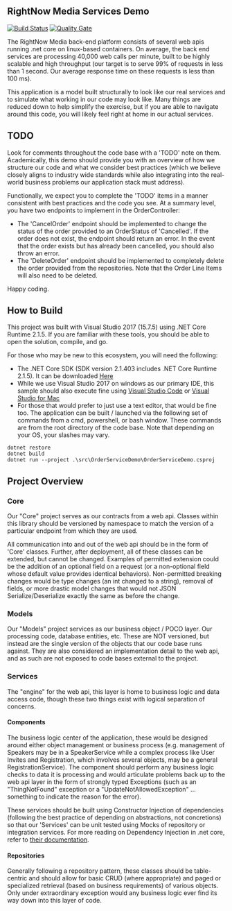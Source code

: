 ## RightNow Media Services Demo

[![Build Status](https://travis-ci.com/RightNowMinistries/OrderServiceDemo.svg?branch=master)](https://travis-ci.com/RightNowMinistries/OrderServiceDemo)
[![Quality Gate](https://sonarcloud.io/api/project_badges/measure?project=OrderServiceDemo&metric=alert_status)](https://sonarcloud.io/dashboard/index/OrderServiceDemo)

The RightNow Media back-end platform consists of several web apis running .net core on linux-based containers. On average, the back end services are processing 40,000 web calls per minute, built to be highly scalable and high throughput (our target is to serve 99% of requests in less than 1 second. Our average response time on these requests is less than 100 ms).

This application is a model built structurally to look like our real services and to simulate what working in our code may look like. Many things are reduced down to help simplify the exercise, but if you are able to navigate around this code, you will likely feel right at home in our actual services.

## TODO

Look for comments throughout the code base with a 'TODO' note on them. Academically, this demo should provide you with an overview of how we structure our code and what we consider best practices (which we believe closely aligns to industry wide standards while also integrating into the real-world business problems our application stack must address).

Functionally, we expect you to complete the 'TODO' items in a manner consistent with best practices and the code you see. At a summary level, you have two endpoints to implement in the OrderController:

* The 'CancelOrder' endpoint should be implemented to change the status of the order provided to an OrderStatus of 'Cancelled'. If the order does not exist, the endpoint should return an error. In the event that the order exists but has already been cancelled, you should also throw an error.
* The 'DeleteOrder' endpoint should be implemented to completely delete the order provided from the repositories. Note that the Order Line Items will also need to be deleted.

Happy coding.

## How to Build

This project was built with Visual Studio 2017 (15.7.5) using .NET Core Runtime 2.1.5. If you are familiar with these tools, you should be able to open the solution, compile, and go.

For those who may be new to this ecosystem, you will need the following:

* The .NET Core SDK (SDK version 2.1.403 includes .NET Core Runtime 2.1.5). It can be downloaded [Here](https://github.com/dotnet/core/blob/master/release-notes/2.1/2.1.5/2.1.5.md)
* While we use Visual Studio 2017 on windows as our primary IDE, this sample should also execute fine using [Visual Studio Code](https://code.visualstudio.com/) or [Visual Studio for Mac](https://www.visualstudio.com/vs/visual-studio-mac/)
* For those that would prefer to just use a text editor, that would be fine too. The application can be built / launched via the following set of commands from a cmd, powershell, or bash window. These commands are from the root directory of the code base. Note that depending on your OS, your slashes may vary.
```
dotnet restore
dotnet build
dotnet run --project .\src\OrderServiceDemo\OrderServiceDemo.csproj
```

## Project Overview

### Core

Our "Core" project serves as our contracts from a web api. Classes within this library should be versioned by namespace to match the version of a particular endpoint from which they are used.

All communication into and out of the web api should be in the form of 'Core' classes. Further, after deployment, all of these classes can be extended, but cannot be changed. Examples of permitted extension could be the addition of an optional field on a request (or a non-optional field whose default value provides identical behaviors). Non-permitted breaking changes would be type changes (an int changed to a string), removal of fields, or more drastic model changes that would not JSON Serialize/Deserialize exactly the same as before the change.

### Models

Our "Models" project services as our business object / POCO layer. Our processing code, database entities, etc. These are NOT versioned, but instead are the single version of the objects that our code base runs against. They are also considered an implementation detail to the web api, and as such are not exposed to code bases external to the project.

### Services

The "engine" for the web api, this layer is home to business logic and data access code, though these two things exist with logical separation of concerns.

#### Components

The business logic center of the application, these would be designed around either object management or business process (e.g. management of Speakers may be in a SpeakerService while a complex process like User Invites and Registration, which involves several objects, may be a general RegistrationService). The component should perform any business logic checks to data it is processing and would articulate problems back up to the web api layer in the form of strongly typed Exceptions (such as an "ThingNotFound" exception or a "UpdateNotAllowedException" ... something to indicate the reason for the error).

These services should be built using Constructor Injection of dependencies (following the best practice of depending on abstractions, not concretions) so that our 'Services' can be unit tested using Mocks of repository or integration services. For more reading on Dependency Injection in .net core, refer to [their documentation](https://docs.microsoft.com/en-us/aspnet/core/fundamentals/dependency-injection).

#### Repositories

Generally following a repository pattern, these classes should be table-centric and should allow for basic CRUD (where appropriate) and paged or specialized retrieval (based on business requirements) of various objects. Only under extraordinary exception would any business logic ever find its way down into this layer of code.
